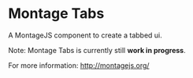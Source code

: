 # Montage Tabs
A MontageJS component to create a tabbed ui.

Note: Montage Tabs is currently still __work in progress__.

For more information: http://montagejs.org/

